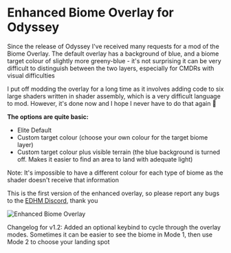 # Enhanced Biome Overlay for Odyssey

Since the release of Odyssey I've received many requests for a mod of the Biome Overlay. The default overlay has a background of blue, and a biome target colour of slightly more greeny-blue - it's not surprising it can be very difficult to distinguish between the two layers, especially for CMDRs with visual difficulties

I put off modding the overlay for a long time as it involves adding code to six large shaders written in shader assembly, which is a very difficult language to mod. However, it's done now and I hope I never have to do that again 🙂

**The options are quite basic:**
- Elite Default
- Custom target colour (choose your own colour for the target biome layer)
- Custom target colour plus visible terrain (the blue background is turned off. Makes it easier to find an area to land with adequate light)

Note: It's impossible to have a different colour for each type of biome as the shader doesn't receive that information

This is the first version of the enhanced overlay, so please report any bugs to the [EDHM Discord](https://discord.gg/MtBszksjMr), thank you

![Enhanced Biome Overlay](https://github.com/psychicEgg/EDHM/blob/main/Odyssey/3rdPartyMods/BiomeOverlay/BiomeOverlay.jpg?raw=true)

Changelog for v1.2:
Added an optional keybind to cycle through the overlay modes. Sometimes it can be easier to see the biome in Mode 1, then use Mode 2 to choose your landing spot
